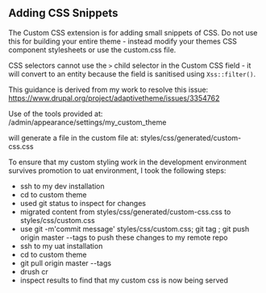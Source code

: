 ## Adding CSS Snippets

The Custom CSS extension is for adding small snippets of CSS. Do not use this for building your entire theme - instead modify your themes CSS component stylesheets or use the custom.css file.

CSS selectors cannot use the `>` child selector in the Custom CSS field - it will convert to an entity because the field is sanitised using `Xss::filter()`.

This guidance is derived from my work to resolve this issue:
https://www.drupal.org/project/adaptivetheme/issues/3354762

Use of the tools provided at: 
/admin/appearance/settings/my_custom_theme 

will generate a file in the custom file at:
styles/css/generated/custom-css.css

To ensure that my custom styling work in the development environment survives promotion to uat environment, 
I took the following steps:

* ssh to my dev installation
* cd to custom theme
* used git status to inspect for changes
* migrated content from styles/css/generated/custom-css.css to styles/css/custom.css
* use git -m'commit message' styles/css/custom.css; git tag ; git push origin master --tags to push these changes to my remote repo
* ssh to my uat installation
* cd to custom theme
* git pull origin master --tags
* drush cr
* inspect results to find that my custom css is now being served

